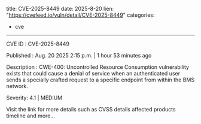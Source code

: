  
title: CVE-2025-8449
date: 2025-8-20
lien: "https://cvefeed.io/vuln/detail/CVE-2025-8449"
categories:
  - cve
---

CVE ID : CVE-2025-8449

Published :  Aug. 20
2025
2:15 p.m. | 1 hour
53 minutes ago

Description : CWE-400: Uncontrolled Resource Consumption vulnerability exists that could cause a denial of service when an authenticated user sends a specially crafted request to a specific endpoint from within the BMS network.

Severity: 4.1 | MEDIUM

Visit the link for more details
such as CVSS details
affected products
timeline
and more...
